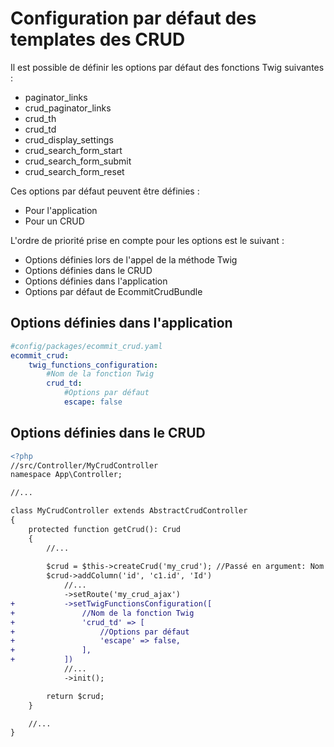 # Configuration par défaut des templates des CRUD

Il est possible de définir les options par défaut des fonctions Twig suivantes :
* paginator_links
* crud_paginator_links
* crud_th
* crud_td
* crud_display_settings
* crud_search_form_start
* crud_search_form_submit
* crud_search_form_reset

Ces options par défaut peuvent être définies :
* Pour l'application
* Pour un CRUD


L'ordre de priorité prise en compte pour les options est le suivant :
* Options définies lors de l'appel de la méthode Twig
* Options définies dans le CRUD
* Options définies dans l'application
* Options par défaut de EcommitCrudBundle

## Options définies dans l'application

```yaml
#config/packages/ecommit_crud.yaml
ecommit_crud:
    twig_functions_configuration:
        #Nom de la fonction Twig
        crud_td:
            #Options par défaut
            escape: false
```

## Options définies dans le CRUD

```diff
<?php
//src/Controller/MyCrudController
namespace App\Controller;

//...

class MyCrudController extends AbstractCrudController
{
    protected function getCrud(): Crud
    {
        //...
        
        $crud = $this->createCrud('my_crud'); //Passé en argument: Nom du CRUD
        $crud->addColumn('id', 'c1.id', 'Id')
            //...
            ->setRoute('my_crud_ajax')
+           ->setTwigFunctionsConfiguration([
+               //Nom de la fonction Twig
+               'crud_td' => [
+                   //Options par défaut
+                   'escape' => false,
+               ],
+           ])
            //...
            ->init();

        return $crud;
    }

    //...
}
```
